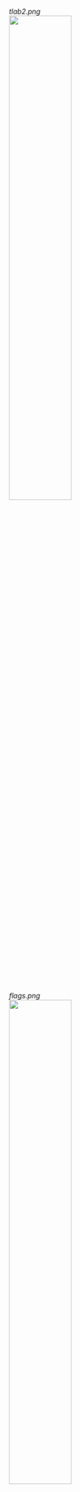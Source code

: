 *tlab2.png* <br>
<image src="https://raw.githubusercontent.com/roby2014/uni-projects/master/LSD/tlab2/screenshots/tlab2.png" width="50%">

*flags.png* <br>
<image src="https://raw.githubusercontent.com/roby2014/uni-projects/master/LSD/tlab2/screenshots/flags.png" width="50%">

*logic_module.png* <br>
<image src="https://raw.githubusercontent.com/roby2014/uni-projects/master/LSD/tlab2/screenshots/logic_module.png" width="50%">

*logic_mux.png* <br>
<image src="https://raw.githubusercontent.com/roby2014/uni-projects/master/LSD/tlab2/screenshots/logic_mux.png" width="50%">

*main_module.png* <br>
<image src="https://raw.githubusercontent.com/roby2014/uni-projects/master/LSD/tlab2/screenshots/main_module.png" width="50%">

*main_adder.png* <br>
<image src="https://raw.githubusercontent.com/roby2014/uni-projects/master/LSD/tlab2/screenshots/main_adder.png" width="50%">

*main_fulladder.png* <br>
<image src="https://raw.githubusercontent.com/roby2014/uni-projects/master/LSD/tlab2/screenshots/main_fulladder.png" width="50%">

*main_flags.png* <br>
<image src="https://raw.githubusercontent.com/roby2014/uni-projects/master/LSD/tlab2/screenshots/main_flags.png" width="50%">

*mux.png* <br>
<image src="https://raw.githubusercontent.com/roby2014/uni-projects/master/LSD/tlab2/screenshots/mux.png" width="50%">

*w_div2.png* <br>
<image src="https://raw.githubusercontent.com/roby2014/uni-projects/master/LSD/tlab2/screenshots/w_div2.png" width="50%">